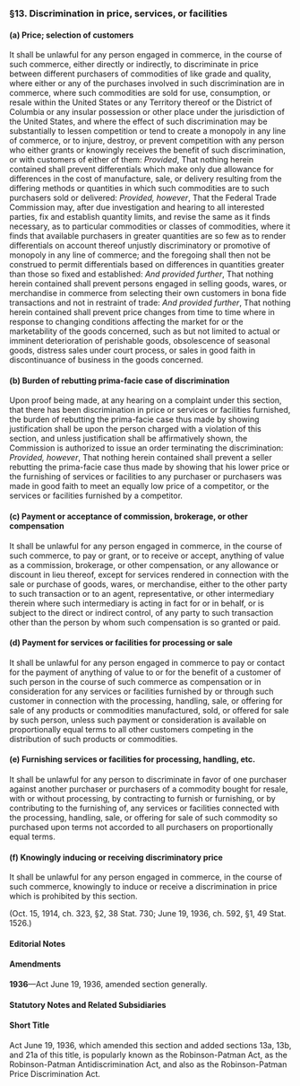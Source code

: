 ### §13. Discrimination in price, services, or facilities ###

#### (a) Price; selection of customers ####

It shall be unlawful for any person engaged in commerce, in the course of such commerce, either directly or indirectly, to discriminate in price between different purchasers of commodities of like grade and quality, where either or any of the purchases involved in such discrimination are in commerce, where such commodities are sold for use, consumption, or resale within the United States or any Territory thereof or the District of Columbia or any insular possession or other place under the jurisdiction of the United States, and where the effect of such discrimination may be substantially to lessen competition or tend to create a monopoly in any line of commerce, or to injure, destroy, or prevent competition with any person who either grants or knowingly receives the benefit of such discrimination, or with customers of either of them: *Provided*, That nothing herein contained shall prevent differentials which make only due allowance for differences in the cost of manufacture, sale, or delivery resulting from the differing methods or quantities in which such commodities are to such purchasers sold or delivered: *Provided, however*, That the Federal Trade Commission may, after due investigation and hearing to all interested parties, fix and establish quantity limits, and revise the same as it finds necessary, as to particular commodities or classes of commodities, where it finds that available purchasers in greater quantities are so few as to render differentials on account thereof unjustly discriminatory or promotive of monopoly in any line of commerce; and the foregoing shall then not be construed to permit differentials based on differences in quantities greater than those so fixed and established: *And provided further*, That nothing herein contained shall prevent persons engaged in selling goods, wares, or merchandise in commerce from selecting their own customers in bona fide transactions and not in restraint of trade: *And provided further*, That nothing herein contained shall prevent price changes from time to time where in response to changing conditions affecting the market for or the marketability of the goods concerned, such as but not limited to actual or imminent deterioration of perishable goods, obsolescence of seasonal goods, distress sales under court process, or sales in good faith in discontinuance of business in the goods concerned.

#### (b) Burden of rebutting prima-facie case of discrimination ####

Upon proof being made, at any hearing on a complaint under this section, that there has been discrimination in price or services or facilities furnished, the burden of rebutting the prima-facie case thus made by showing justification shall be upon the person charged with a violation of this section, and unless justification shall be affirmatively shown, the Commission is authorized to issue an order terminating the discrimination: *Provided, however*, That nothing herein contained shall prevent a seller rebutting the prima-facie case thus made by showing that his lower price or the furnishing of services or facilities to any purchaser or purchasers was made in good faith to meet an equally low price of a competitor, or the services or facilities furnished by a competitor.

#### (c) Payment or acceptance of commission, brokerage, or other compensation ####

It shall be unlawful for any person engaged in commerce, in the course of such commerce, to pay or grant, or to receive or accept, anything of value as a commission, brokerage, or other compensation, or any allowance or discount in lieu thereof, except for services rendered in connection with the sale or purchase of goods, wares, or merchandise, either to the other party to such transaction or to an agent, representative, or other intermediary therein where such intermediary is acting in fact for or in behalf, or is subject to the direct or indirect control, of any party to such transaction other than the person by whom such compensation is so granted or paid.

#### (d) Payment for services or facilities for processing or sale ####

It shall be unlawful for any person engaged in commerce to pay or contact for the payment of anything of value to or for the benefit of a customer of such person in the course of such commerce as compensation or in consideration for any services or facilities furnished by or through such customer in connection with the processing, handling, sale, or offering for sale of any products or commodities manufactured, sold, or offered for sale by such person, unless such payment or consideration is available on proportionally equal terms to all other customers competing in the distribution of such products or commodities.

#### (e) Furnishing services or facilities for processing, handling, etc. ####

It shall be unlawful for any person to discriminate in favor of one purchaser against another purchaser or purchasers of a commodity bought for resale, with or without processing, by contracting to furnish or furnishing, or by contributing to the furnishing of, any services or facilities connected with the processing, handling, sale, or offering for sale of such commodity so purchased upon terms not accorded to all purchasers on proportionally equal terms.

#### (f) Knowingly inducing or receiving discriminatory price ####

It shall be unlawful for any person engaged in commerce, in the course of such commerce, knowingly to induce or receive a discrimination in price which is prohibited by this section.

(Oct. 15, 1914, ch. 323, §2, 38 Stat. 730; June 19, 1936, ch. 592, §1, 49 Stat. 1526.)

#### **Editorial Notes** ####

#### Amendments ####

**1936**—Act June 19, 1936, amended section generally.

#### **Statutory Notes and Related Subsidiaries** ####

#### Short Title ####

Act June 19, 1936, which amended this section and added sections 13a, 13b, and 21a of this title, is popularly known as the Robinson-Patman Act, as the Robinson-Patman Antidiscrimination Act, and also as the Robinson-Patman Price Discrimination Act.